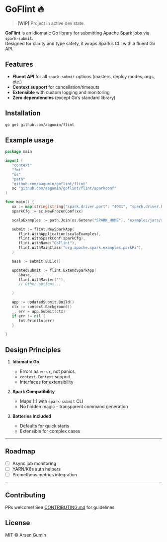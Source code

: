 # GoFlint 🔥

> **[WIP]** Project in active dev state.

**GoFlint** is an idiomatic Go library for submitting Apache Spark jobs via `spark-submit`.  
Designed for clarity and type safety, it wraps Spark’s CLI with a fluent Go API.


## Features

- **Fluent API** for all `spark-submit` options (masters, deploy modes, args, etc.)
- **Context support** for cancellation/timeouts
- **Extensible** with custom logging and monitoring
- **Zero dependencies** (except Go’s standard library)

## Installation

```bash
go get github.com/aagumin/flint
```

## Example usage

```go
package main

import (
   "context"
   "fmt"
   "os"
   "path"
   "github.com/aagumin/goflint/flint"
   sc "github.com/aagumin/goflint/flint/sparkconf"
)

func main() {
   xx := map[string]string{"spark.driver.port": "4031", "spark.driver.host": "localhost"}
   sparkCfg := sc.NewFrozenConf(xx)

   scalaExamples := path.Join(os.Getenv("SPARK_HOME"), "examples/jars/spark-examples_2.12-3.5.3.jar")

   submit := flint.NewSparkApp(
      flint.WithApplication(scalaExamples),
      flint.WithSparkConf(sparkCfg),
      flint.WithName("GoFlint"),
      flint.WithMainClass("org.apache.spark.examples.parkPi"),
   )

   base := submit.Build()

   updatedSubmit := flint.ExtendSparkApp(
      &base,
      flint.WithMaster(""),
      // Other options...

   )

   app := updatedSubmit.Build()
   ctx := context.Background()
   _, err = app.Submit(ctx)
   if err != nil {
      fmt.Println(err)
   }

}

```

## Design Principles

1. **Idiomatic Go**
    - Errors as `error`, not panics
    - `context.Context` support
    - Interfaces for extensibility

2. **Spark Compatibility**
    - Maps 1:1 with `spark-submit` CLI
    - No hidden magic – transparent command generation

3. **Batteries Included**
    - Defaults for quick starts
    - Extensible for complex cases

---

## Roadmap

- [ ] Async job monitoring
- [ ] YARN/K8s auth helpers
- [ ] Prometheus metrics integration

---

## Contributing

PRs welcome! See [CONTRIBUTING.md](CONTRIBUTING.md) for guidelines.

## License

MIT © Arsen Gumin